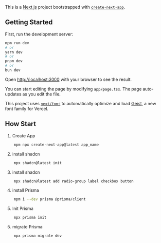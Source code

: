 This is a [Next.js](https://nextjs.org) project bootstrapped with [`create-next-app`](https://nextjs.org/docs/app/api-reference/cli/create-next-app).

## Getting Started

First, run the development server:

```bash
npm run dev
# or
yarn dev
# or
pnpm dev
# or
bun dev
```

Open [http://localhost:3000](http://localhost:3000) with your browser to see the result.

You can start editing the page by modifying `app/page.tsx`. The page auto-updates as you edit the file.

This project uses [`next/font`](https://nextjs.org/docs/app/building-your-application/optimizing/fonts) to automatically optimize and load [Geist](https://vercel.com/font), a new font family for Vercel.

## How Start

1. Create App

```bash
    npm npx create-next-app@latest app_name
```

2. install shadcn

```bash
    npx shadcn@latest init
```

3. install shadcn

```bash
    npx shadcn@latest add radio-group label checkbox button
```

4. install Prisma

```bash
    npm i --dev prisma @prisma/client
```

5. Init Prisma

```bash
    npx prisma init
```

5. migrate Prisma

```bash
    npx prisma migrate dev
```
